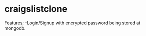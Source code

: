﻿# craigslistclone
 
 Features;
 -Login/Signup with encrypted password being stored at mongodb.
 


